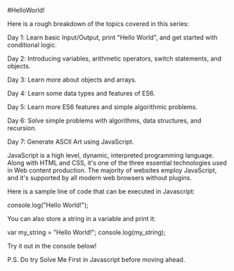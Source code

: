 #HelloWorld!

Here is a rough breakdown of the topics covered in this series:

Day 1: Learn basic Input/Output, print "Hello World", and get started with conditional logic.

Day 2: Introducing variables, arithmetic operators, switch statements, and objects.

Day 3: Learn more about objects and arrays.

Day 4: Learn some data types and features of ES6.

Day 5: Learn more ES6 features and simple algorithmic problems.

Day 6: Solve simple problems with algorithms, data structures, and recursion.

Day 7: Generate ASCII Art using JavaScript.

JavaScript is a high level, dynamic, interpreted programming language. Along with HTML and CSS, it's one of the three essential technologies used in Web content production. The majority of websites employ JavaScript, and it's supported by all modern web browsers without plugins.

Here is a sample line of code that can be executed in Javascript:

console.log("Hello World!");  

You can also store a string in a variable and print it:  

var my_string = "Hello World!";
console.log(my_string);

Try it out in the console below!

P.S. Do try Solve Me First in Javascript before moving ahead.

